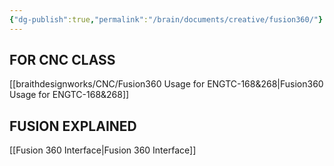 ```yaml
---
{"dg-publish":true,"permalink":"/brain/documents/creative/fusion360/"}
---
```



## **FOR CNC CLASS**
[[braithdesignworks/CNC/Fusion360 Usage for ENGTC-168&268\|Fusion360 Usage for ENGTC-168&268]]

## **FUSION EXPLAINED**
[[Fusion 360 Interface\|Fusion 360 Interface]]
